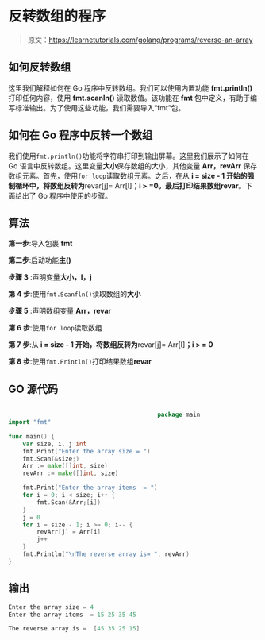 # 反转数组的程序

> 原文：<https://learnetutorials.com/golang/programs/reverse-an-array>

## 如何反转数组

这里我们解释如何在 Go 程序中反转数组。我们可以使用内置功能 **fmt.println()** 打印任何内容，使用 **fmt.scanln()** 读取数值。该功能在 **fmt** 包中定义，有助于编写标准输出。为了使用这些功能，我们需要导入“fmt”包。

## 如何在 Go 程序中反转一个数组

我们使用`fmt.println()`功能将字符串打印到输出屏幕。这里我们展示了如何在 Go 语言中反转数组。这里变量**大小**保存数组的大小，其他变量 **Arr，revArr** 保存数组元素。首先，使用`for loop`读取数组元素。之后，在从 **i = size - 1 开始的强制循环中，将数组反转为**revar[j]= Arr[I]**；i > =0。**最后打印结果数组**revar**。下面给出了 Go 程序中使用的步骤。

## 算法

**第一步**:导入包裹 **fmt**

**第二步**:启动功能**主()**

**步骤 3** :声明变量**大小，I，j**

**第 4 步**:使用`fmt.Scanfln()`读取数组的**大小**

**步骤 5** :声明数组变量 **Arr，revar**

**第 6 步**:使用`for loop`读取数组

**第 7 步**:从 **i = size - 1 开始，将数组反转为**revar[j]= Arr[I]**；i > = 0**

**第 8 步**:使用`fmt.Println()`打印结果数组**revar**

## GO 源代码

```go

                                          package main
import "fmt"

func main() {
    var size, i, j int
    fmt.Print("Enter the array size = ")
    fmt.Scan(&size;)
    Arr := make([]int, size)
    revArr := make([]int, size)

    fmt.Print("Enter the array items  = ")
    for i = 0; i < size; i++ {
        fmt.Scan(&Arr;[i])
    }
    j = 0
    for i = size - 1; i >= 0; i-- {
        revArr[j] = Arr[i]
        j++
    }
    fmt.Println("\nThe reverse array is= ", revArr)
}

```

## 输出

```go
Enter the array size = 4
Enter the array items  = 15 25 35 45

The reverse array is =  [45 35 25 15]
```